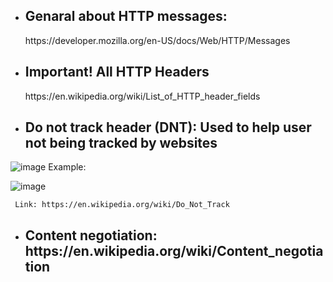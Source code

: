- <h2>Genaral about HTTP messages: </h2> https://developer.mozilla.org/en-US/docs/Web/HTTP/Messages
- <h2> Important! All HTTP Headers </h2>  https://en.wikipedia.org/wiki/List_of_HTTP_header_fields
- <h2>Do not track header (DNT): Used to help user not being tracked by websites </h2>
![image](https://user-images.githubusercontent.com/100038173/163777464-b93287c4-5c48-4075-b493-40dfc4594861.png)
Example:

![image](https://user-images.githubusercontent.com/100038173/163777891-da5b1715-60a6-4804-a34a-010cd88bfc80.png)

     Link: https://en.wikipedia.org/wiki/Do_Not_Track
- <h2>Content negotiation: https://en.wikipedia.org/wiki/Content_negotiation </h2>
